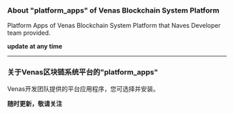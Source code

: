### About "platform_apps" of Venas Blockchain System Platform

Platform Apps of Venas Blockchain System Platform that Naves Developer team provided.  

**update at any time**


-----


### 关于Venas区块链系统平台的"platform_apps"

Venas开发团队提供的平台应用程序，您可选择并安装。

**随时更新，敬请关注**
